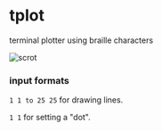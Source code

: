 # tplot
terminal plotter using braille characters

![scrot](https://i.imgur.com/u2lNqK9.png)

### input formats

`1 1 to 25 25` for drawing lines.

`1 1` for setting a "dot".
